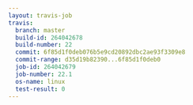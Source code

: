 ```yaml
---
layout: travis-job
travis:
  branch: master
  build-id: 264042678
  build-number: 22
  commit: 6f85d1f0deb076b5e9cd20892dbc2ae93f3309e8
  commit-range: d35d19b82390...6f85d1f0deb0
  job-id: 264042679
  job-number: 22.1
  os-name: linux
  test-result: 0
---
```

